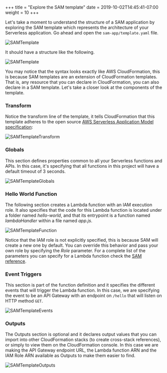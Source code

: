 +++
title = "Explore the SAM template"
date = 2019-10-02T14:45:41-07:00
weight = 10
+++

Let's take a moment to understand the structure of a SAM application by exploring the SAM template which represents the architecture of your Serverless application. Go ahead and open the `sam-app/template.yaml` file.

![SAMTemplate](/images/screenshot-init-sam-template-0.png)

It should have a structure like the following.

![SAMTemplate](/images/screenshot-init-sam-template.png)

You may notice that the syntax looks exactly like AWS CloudFormation, this is because SAM templates are an extension of CloudFormation templates. That is, any resource that you can declare in CloudFormation, you can also declare in a SAM template. Let's take a closer look at the components of the template.

### Transform
Notice the transform line of the template, it tells CloudFormation that this template adheres to the open source [AWS Serverless Application Model specification](https://github.com/awslabs/serverless-application-model/blob/master/versions/2016-10-31.md):

![SAMTemplateTransform](/images/screenshot-sam-template-2.png)

### Globals
This section defines properties common to all your Serverless functions and APIs. In this case, it's specifying that all functions in this project will have a default timeout of 3 seconds.

![SAMTemplateGlobals](/images/screenshot-sam-template-3.png)

### Hello World Function
The following section creates a Lambda function with an IAM execution role. It also specifies that the code for this Lambda function is located under a folder named _hello-world_, and that its entrypoint is a function named _lambdaHandler_ within a file named _app.js_. 

![SAMTemplateFunction](/images/screenshot-sam-template-4.png) 

Notice that the IAM role is not explicitly specified, this is because SAM will create a new one by default. You can  override this behavior and pass your own role by specifying the _Role_ parameter. For a complete list of the parameters you can specify for a Lambda function check the [SAM reference](https://github.com/awslabs/serverless-application-model/blob/master/versions/2016-10-31.md#awsserverlessfunction).

### Event Triggers
This section is part of the function definition and it specifies the different events that will trigger the Lambda function. In this case, we are specifying the event to be an API Gateway with an endpoint on `/hello` that will listen on HTTP method `GET`. 

![SAMTemplateEvents](/images/screenshot-sam-template-5.png)

### Outputs
The Outputs section is optional and it declares output values that you can import into other CloudFormation stacks (to create cross-stack references), or simply to view them on the CloudFormation console. In this case we are making the API Gateway endpoint URL, the Lambda function ARN and the IAM Role ARN available as Outputs to make them easier to find.

![SAMTemplateOutputs](/images/screenshot-sam-template-6.png)